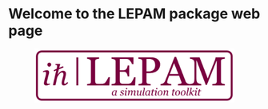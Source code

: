 # Welcome to the LEPAM package web page
<div style="text-align:center">
  <img src="Logo.PNG" alt="" width="400">
</div>